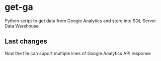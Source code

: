 # get-ga
Python script to get data from Google Analytics and store into SQL Server Data Warehouse


## Last changes
Now the file can suport multiple lines of Google Analytics API response